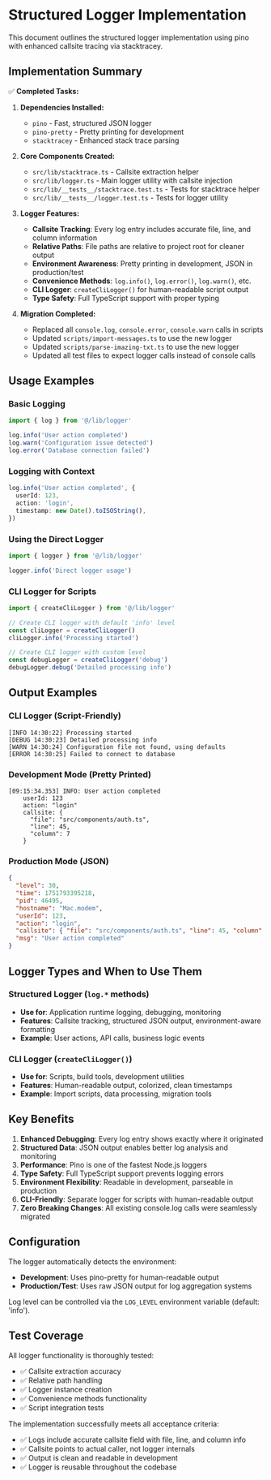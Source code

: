 # Structured Logger Implementation

This document outlines the structured logger implementation using pino with enhanced callsite tracing via stacktracey.

## Implementation Summary

✅ **Completed Tasks:**

1. **Dependencies Installed:**
   - `pino` - Fast, structured JSON logger
   - `pino-pretty` - Pretty printing for development
   - `stacktracey` - Enhanced stack trace parsing

2. **Core Components Created:**
   - `src/lib/stacktrace.ts` - Callsite extraction helper
   - `src/lib/logger.ts` - Main logger utility with callsite injection
   - `src/lib/__tests__/stacktrace.test.ts` - Tests for stacktrace helper
   - `src/lib/__tests__/logger.test.ts` - Tests for logger utility

3. **Logger Features:**
   - **Callsite Tracking**: Every log entry includes accurate file, line, and column information
   - **Relative Paths**: File paths are relative to project root for cleaner output
   - **Environment Awareness**: Pretty printing in development, JSON in production/test
   - **Convenience Methods**: `log.info()`, `log.error()`, `log.warn()`, etc.
   - **CLI Logger**: `createCliLogger()` for human-readable script output
   - **Type Safety**: Full TypeScript support with proper typing

4. **Migration Completed:**
   - Replaced all `console.log`, `console.error`, `console.warn` calls in scripts
   - Updated `scripts/import-messages.ts` to use the new logger
   - Updated `scripts/parse-imazing-txt.ts` to use the new logger
   - Updated all test files to expect logger calls instead of console calls

## Usage Examples

### Basic Logging

```typescript
import { log } from '@/lib/logger'

log.info('User action completed')
log.warn('Configuration issue detected')
log.error('Database connection failed')
```

### Logging with Context

```typescript
log.info('User action completed', {
  userId: 123,
  action: 'login',
  timestamp: new Date().toISOString(),
})
```

### Using the Direct Logger

```typescript
import { logger } from '@/lib/logger'

logger.info('Direct logger usage')
```

### CLI Logger for Scripts

```typescript
import { createCliLogger } from '@/lib/logger'

// Create CLI logger with default 'info' level
const cliLogger = createCliLogger()
cliLogger.info('Processing started')

// Create CLI logger with custom level
const debugLogger = createCliLogger('debug')
debugLogger.debug('Detailed processing info')
```

## Output Examples

### CLI Logger (Script-Friendly)

```
[INFO 14:30:22] Processing started
[DEBUG 14:30:23] Detailed processing info
[WARN 14:30:24] Configuration file not found, using defaults
[ERROR 14:30:25] Failed to connect to database
```

### Development Mode (Pretty Printed)

```
[09:15:34.353] INFO: User action completed
    userId: 123
    action: "login"
    callsite: {
      "file": "src/components/auth.ts",
      "line": 45,
      "column": 7
    }
```

### Production Mode (JSON)

```json
{
  "level": 30,
  "time": 1751793395218,
  "pid": 46495,
  "hostname": "Mac.modem",
  "userId": 123,
  "action": "login",
  "callsite": { "file": "src/components/auth.ts", "line": 45, "column": 7 },
  "msg": "User action completed"
}
```

## Logger Types and When to Use Them

### Structured Logger (`log.*` methods)

- **Use for**: Application runtime logging, debugging, monitoring
- **Features**: Callsite tracking, structured JSON output, environment-aware formatting
- **Example**: User actions, API calls, business logic events

### CLI Logger (`createCliLogger()`)

- **Use for**: Scripts, build tools, development utilities
- **Features**: Human-readable output, colorized, clean timestamps
- **Example**: Import scripts, data processing, migration tools

## Key Benefits

1. **Enhanced Debugging**: Every log entry shows exactly where it originated
2. **Structured Data**: JSON output enables better log analysis and monitoring
3. **Performance**: Pino is one of the fastest Node.js loggers
4. **Type Safety**: Full TypeScript support prevents logging errors
5. **Environment Flexibility**: Readable in development, parseable in production
6. **CLI-Friendly**: Separate logger for scripts with human-readable output
7. **Zero Breaking Changes**: All existing console.log calls were seamlessly migrated

## Configuration

The logger automatically detects the environment:

- **Development**: Uses pino-pretty for human-readable output
- **Production/Test**: Uses raw JSON output for log aggregation systems

Log level can be controlled via the `LOG_LEVEL` environment variable (default: 'info').

## Test Coverage

All logger functionality is thoroughly tested:

- ✅ Callsite extraction accuracy
- ✅ Relative path handling
- ✅ Logger instance creation
- ✅ Convenience methods functionality
- ✅ Script integration tests

The implementation successfully meets all acceptance criteria:

- ✅ Logs include accurate callsite field with file, line, and column info
- ✅ Callsite points to actual caller, not logger internals
- ✅ Output is clean and readable in development
- ✅ Logger is reusable throughout the codebase
